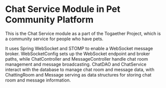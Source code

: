 # Chat Service Module in Pet Community Platform

This is the Chat Service module as a part of the Togaether Project, which is a community service for people who have pets.

It uses Spring WebSocket and STOMP to enable a WebSocket message broker. WebSocketConfig sets up the WebSocket endpoint and broker paths, while ChatController and MessageController handle chat room management and message broadcasting. ChatDAO and ChatService interact with the database to manage chat room and message data, with ChattingRoom and Message serving as data structures for storing chat room and message information.

